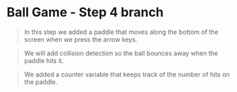 # Ball Game - Step 4 branch

> In this step we added a paddle that moves along the bottom of the screen when we press the arrow keys.

> We will add collision detection so the ball bounces away when the paddle hits it.

> We added a counter variable that keeps track of the number of hits on the paddle.
